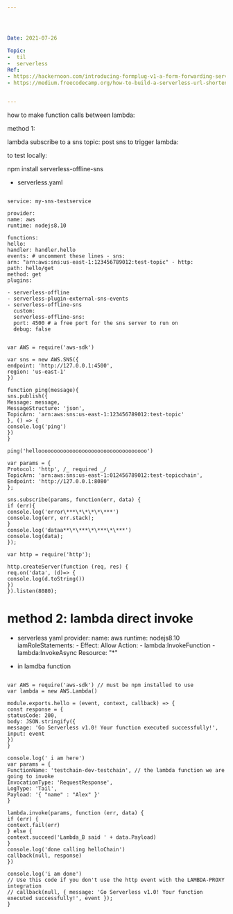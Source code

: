 ```yaml
---




Date: 2021-07-26

Topic:
-  til
-  serverless
Ref:
- https://hackernoon.com/introducing-formplug-v1-a-form-forwarding-service-for-aws-lambda-2c125dfe608e
- https://medium.freecodecamp.org/how-to-build-a-serverless-url-shortener-using-aws-lambda-and-s3-4fbdf70cbf5c


---
```





how to make function calls between lambda:

method 1:

lambda subscribe to a sns topic:
post sns to trigger lambda:

to test locally:

npm install serverless-offline-sns


* serverless.yaml

```

service: my-sns-testservice

provider:
name: aws
runtime: nodejs8.10

functions:
hello:
handler: handler.hello
events: # uncomment these lines - sns:
arn: "arn:aws:sns:us-east-1:123456789012:test-topic" - http:
path: hello/get
method: get
plugins:

- serverless-offline
- serverless-plugin-external-sns-events
- serverless-offline-sns
  custom:
  serverless-offline-sns:
  port: 4500 # a free port for the sns server to run on
  debug: false

```

```

var AWS = require('aws-sdk')

var sns = new AWS.SNS({
endpoint: 'http://127.0.0.1:4500',
region: 'us-east-1'
})

function ping(message){
sns.publish({
Message: message,
MessageStructure: 'json',
TopicArn: 'arn:aws:sns:us-east-1:123456789012:test-topic'
}, () => {
console.log('ping')
})
}

ping('hellooooooooooooooooooooooooooooooooooo')

var params = {
Protocol: 'http', /_ required _/
TopicArn: 'arn:aws:sns:us-east-1:012456789012:test-topicchain',
Endpoint: 'http://127.0.0.1:8080'
};

sns.subscribe(params, function(err, data) {
if (err){
console.log('error\***\*\*\*\*\***')
console.log(err, err.stack);
}
console.log('dataa**\*\***\*\***\*\***')
console.log(data);
});

var http = require('http');

http.createServer(function (req, res) {
req.on('data', (d)=> {
console.log(d.toString())
})
}).listen(8080);

```


# method 2: lambda direct invoke

* serverless yaml
provider:
  name: aws
  runtime: nodejs8.10
  iamRoleStatements:
      - Effect: Allow
        Action:
          - lambda:InvokeFunction
          - lambda:InvokeAsync
        Resource: "*"

* in lamdba function


```

var AWS = require('aws-sdk') // must be npm installed to use
var lambda = new AWS.Lambda()

module.exports.hello = (event, context, callback) => {
const response = {
statusCode: 200,
body: JSON.stringify({
message: 'Go Serverless v1.0! Your function executed successfully!',
input: event
})
}

console.log(' i am here')
var params = {
FunctionName: 'testchain-dev-testchain', // the lambda function we are going to invoke
InvocationType: 'RequestResponse',
LogType: 'Tail',
Payload: '{ "name" : "Alex" }'
}

lambda.invoke(params, function (err, data) {
if (err) {
context.fail(err)
} else {
context.succeed('Lambda_B said ' + data.Payload)
}
console.log('done calling helloChain')
callback(null, response)
})

console.log('i am done')
// Use this code if you don't use the http event with the LAMBDA-PROXY integration
// callback(null, { message: 'Go Serverless v1.0! Your function executed successfully!', event });
}

```

